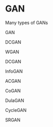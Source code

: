 # GAN
Many types of GANs 

GAN

DCGAN

WGAN

DCGAN

InfoGAN

ACGAN

CoGAN

DulaGAN

CycleGAN

SRGAN

